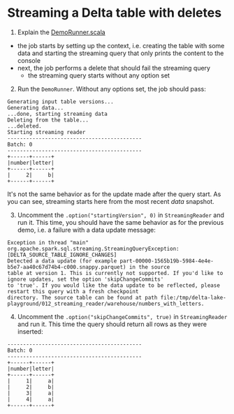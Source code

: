 # Streaming a Delta table with deletes

1. Explain the [DemoRunner.scala](DemoRunner.scala)
* the job starts by setting up the context, i.e. creating the table with some data and starting the 
  streaming query that only prints the content to the console
* next, the job performs a delete that should fail the streaming query
  * the streaming query starts without any option set
2. Run the `DemoRunner`. Without any options set, the job should pass:
```
Generating input table versions...
Generating data...
...done, starting streaming data
Deleting from the table...
...deleted.
Starting streaming reader
-------------------------------------------
Batch: 0
-------------------------------------------
+------+------+
|number|letter|
+------+------+
|     2|     b|
+------+------+
```

It's not the same behavior as for the update made after the query start. As you can see, streaming
starts here from the most recent _data_ snapshot.

3. Uncomment the `.option("startingVersion", 0)` in `StreamingReader` and run it. This time, you 
should have the same behavior as for the previous demo, i.e. a failure with a data update message:

```
Exception in thread "main" org.apache.spark.sql.streaming.StreamingQueryException: [DELTA_SOURCE_TABLE_IGNORE_CHANGES] 
Detected a data update (for example part-00000-1565b19b-5984-4e4e-b5e7-aa40c67d74b4-c000.snappy.parquet) in the source
table at version 1. This is currently not supported. If you'd like to ignore updates, set the option 'skipChangeCommits' 
to 'true'. If you would like the data update to be reflected, please restart this query with a fresh checkpoint 
directory. The source table can be found at path file:/tmp/delta-lake-playground/012_streaming_reader/warehouse/numbers_with_letters.
```

4. Uncomment the `.option("skipChangeCommits", true)` in `StreamingReader` and run it. This time the
query should return all rows as they were inserted:
```
-------------------------------------------
Batch: 0
-------------------------------------------
+------+------+
|number|letter|
+------+------+
|     1|     a|
|     2|     b|
|     3|     a|
|     4|     a|
+------+------+
```